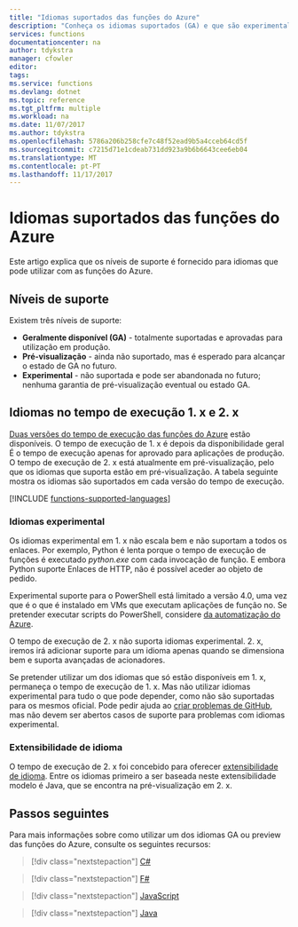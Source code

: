 ```yaml
---
title: "Idiomas suportados das funções do Azure"
description: "Conheça os idiomas suportados (GA) e que são experimental ou em pré-visualização."
services: functions
documentationcenter: na
author: tdykstra
manager: cfowler
editor: 
tags: 
ms.service: functions
ms.devlang: dotnet
ms.topic: reference
ms.tgt_pltfrm: multiple
ms.workload: na
ms.date: 11/07/2017
ms.author: tdykstra
ms.openlocfilehash: 5786a206b258cfe7c48f52ead9b5a4cceb64cd5f
ms.sourcegitcommit: c7215d71e1cdeab731dd923a9b6b6643cee6eb04
ms.translationtype: MT
ms.contentlocale: pt-PT
ms.lasthandoff: 11/17/2017
---
```

# <a name="supported-languages-in-azure-functions"></a>Idiomas suportados das funções do Azure

Este artigo explica que os níveis de suporte é fornecido para idiomas que pode utilizar com as funções do Azure.

## <a name="levels-of-support"></a>Níveis de suporte

Existem três níveis de suporte:

* **Geralmente disponível (GA)** - totalmente suportadas e aprovadas para utilização em produção.
* **Pré-visualização** - ainda não suportado, mas é esperado para alcançar o estado de GA no futuro.
* **Experimental** - não suportada e pode ser abandonada no futuro; nenhuma garantia de pré-visualização eventual ou estado GA.

## <a name="languages-in-runtime-1x-and-2x"></a>Idiomas no tempo de execução 1. x e 2. x

[Duas versões do tempo de execução das funções do Azure](functions-versions.md) estão disponíveis. O tempo de execução de 1. x é depois da disponibilidade geral É o tempo de execução apenas for aprovado para aplicações de produção. O tempo de execução de 2. x está atualmente em pré-visualização, pelo que os idiomas que suporta estão em pré-visualização. A tabela seguinte mostra os idiomas são suportados em cada versão do tempo de execução.

[!INCLUDE [functions-supported-languages](../../includes/functions-supported-languages.md)]

### <a name="experimental-languages"></a>Idiomas experimental

Os idiomas experimental em 1. x não escala bem e não suportam a todos os enlaces. Por exemplo, Python é lenta porque o tempo de execução de funções é executado *python.exe* com cada invocação de função. E embora Python suporte Enlaces de HTTP, não é possível aceder ao objeto de pedido.

Experimental suporte para o PowerShell está limitado a versão 4.0, uma vez que é o que é instalado em VMs que executam aplicações de função no. Se pretender executar scripts do PowerShell, considere [da automatização do Azure](https://azure.microsoft.com/services/automation/).

O tempo de execução de 2. x não suporta idiomas experimental. 2. x, iremos irá adicionar suporte para um idioma apenas quando se dimensiona bem e suporta avançadas de acionadores.

Se pretender utilizar um dos idiomas que só estão disponíveis em 1. x, permaneça o tempo de execução de 1. x. Mas não utilizar idiomas experimental para tudo o que pode depender, como não são suportadas para os mesmos oficial. Pode pedir ajuda ao [criar problemas de GitHub](https://github.com/Azure/azure-webjobs-sdk-script/issues), mas não devem ser abertos casos de suporte para problemas com idiomas experimental. 

### <a name="language-extensibility"></a>Extensibilidade de idioma

O tempo de execução de 2. x foi concebido para oferecer [extensibilidade de idioma](https://github.com/Azure/azure-webjobs-sdk-script/wiki/Language-Extensibility). Entre os idiomas primeiro a ser baseada neste extensibilidade modelo é Java, que se encontra na pré-visualização em 2. x.

## <a name="next-steps"></a>Passos seguintes

Para mais informações sobre como utilizar um dos idiomas GA ou preview das funções do Azure, consulte os seguintes recursos:

> [!div class="nextstepaction"]
> [C#](functions-reference-csharp.md)

> [!div class="nextstepaction"]
> [F#](functions-reference-fsharp.md)

> [!div class="nextstepaction"]
> [JavaScript](functions-reference-node.md)

> [!div class="nextstepaction"]
> [Java](functions-reference-java.md)